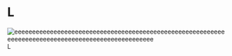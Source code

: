 # L
![eeeeeeeeeeeeeeeeeeeeeeeeeeeeeeeeeeeeeeeeeeeeeeeeeeeeeeeeeeeeeeeeeeeeeeeeeeeeeeeeeeeeeeeeeeeeeeeeeeee](https://img.shields.io/badge/eeeeee-eeeeee-eeeeee.svg)
L

